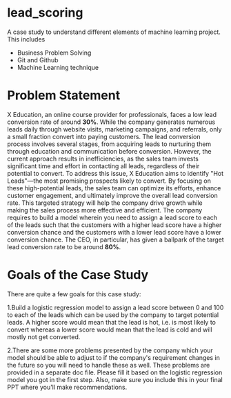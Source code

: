 # lead_scoring
A case study to understand different elements of machine learning project. This includes
  - Business Problem Solving
  - Git and Github
  - Machine Learning technique


# Problem Statement
X Education, an online course provider for professionals, faces a low lead conversion rate of around **30%**. While the company generates numerous leads daily through website visits, marketing campaigns, and referrals, only a small fraction convert into paying customers. The lead conversion process involves several stages, from acquiring leads to nurturing them through education and communication before conversion. However, the current approach results in inefficiencies, as the sales team invests significant time and effort in contacting all leads, regardless of their potential to convert. To address this issue, X Education aims to identify "Hot Leads"—the most promising prospects likely to convert. By focusing on these high-potential leads, the sales team can optimize its efforts, enhance customer engagement, and ultimately improve the overall lead conversion rate. This targeted strategy will help the company drive growth while making the sales process more effective and efficient.
The company requires to build a model wherein you need to assign a lead score to each of the leads such that the customers with a higher lead score have a higher conversion chance and the customers with a lower lead score have a lower conversion chance. The CEO, in particular, has given a ballpark of the target lead conversion rate to be around **80%**.

# Goals of the Case Study
There are quite a few goals for this case study:

1.Build a logistic regression model to assign a lead score between 0 and 100 to each of the leads which can be used by the company to target potential leads. A higher score would mean that the lead is hot, i.e. is most likely to convert whereas a lower score would mean that the lead is cold and will mostly not get converted.

2.There are some more problems presented by the company which your model should be able to adjust to if the company's requirement changes in the future so you will need to handle these as well. These problems are provided in a separate doc file. Please fill it based on the logistic regression model you got in the first step. Also, make sure you include this in your final PPT where you'll make recommendations. 

